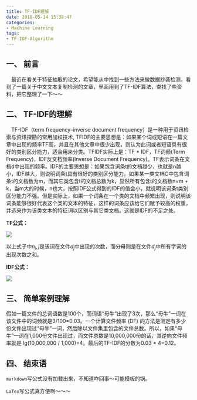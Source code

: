 ```yaml
---
title: TF-IDF理解
date: 2018-05-14 15:38:47
categories:
- Machine Learning
tags:
- TF-IDF-Algorithm
---
```


## 一、 前言
&emsp;最近在看关于特征抽取的论文，希望能从中找到一些方法来做数据抄袭检测，看到了一篇关于中文文本复制检测的文章，里面用到了TF-IDF算法，查找了些资料，把它整理了一下～～
<!-- more -->

## 二、 TF-IDF的理解

&emsp;TF-IDF（term frequency–inverse document frequency）是一种用于资讯检索与资讯探勘的常用加权技术, TFIDF的主要思想是：如果某个词或短语在一篇文章中出现的频率TF高，并且在其他文章中很少出现，则认为此词或者短语具有很好的类别区分能力，适合用来分类。TFIDF实际上是：TF * IDF，TF词频(Term Frequency)，IDF反文档频率(Inverse Document Frequency)。TF表示词条在文档d中出现的频率。IDF的主要思想是：如果包含词条t的文档越少，也就是n越小，IDF越大，则说明词条t具有很好的类别区分能力。如果某一类文档C中包含词条t的文档数为m，而其它类包含t的文档总数为k，显然所有包含t的文档数n=m + k，当m大的时候，n也大，按照IDF公式得到的IDF的值会小，就说明该词条t类别区分能力不强。但是实际上，如果一个词条在一个类的文档中频繁出现，则说明该词条能够很好代表这个类的文本的特征，这样的词条应该给它们赋予较高的权重，并选来作为该类文本的特征词以区别与其它类文档。这就是IDF的不足之处。

**TF公式：**

<img src="https://wx3.sinaimg.cn/mw690/e0db46edgy1fraxzqql9wj20au03i747.jpg" align="center">

以上式子中$n_i,j$是该词在文件$d_j$中出现的次数，而分母则是在文件$d_j$中所有字词的出现次数之和。

**IDF公式：**

<img src="https://wx2.sinaimg.cn/mw690/e0db46edgy1fraxzqr8tdj210p0a20u7.jpg" align="center">

## 三、 简单案例理解

假如一篇文件的总词语数是100个，而词语“母牛”出现了3次，那么“母牛”一词在该文件中的词频就是3/100=0.03。一个计算文件频率 (DF) 的方法是测定有多少份文件出现过“母牛”一词，然后除以文件集里包含的文件总数。所以，如果“母牛”一词在1,000份文件出现过，而文件总数是10,000,000份的话，其逆向文件频率就是 lg(10,000,000 / 1,000)=4。最后的TF-IDF的分数为0.03 * 4=0.12。

## 四、 结束语

`markdown`写公式没有加载出来，不知道咋回事～可能模板的锅。

`LaTex`写公式真方便啊～～～
